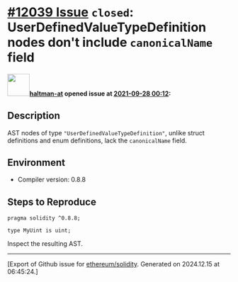 # [\#12039 Issue](https://github.com/ethereum/solidity/issues/12039) `closed`: UserDefinedValueTypeDefinition nodes don't include `canonicalName` field

#### <img src="https://avatars.githubusercontent.com/u/35589221?v=4" width="50">[haltman-at](https://github.com/haltman-at) opened issue at [2021-09-28 00:12](https://github.com/ethereum/solidity/issues/12039):

## Description

AST nodes of type `"UserDefinedValueTypeDefinition"`, unlike struct definitions and enum definitions, lack the `canonicalName` field.

## Environment

- Compiler version: 0.8.8

## Steps to Reproduce

```solidity
pragma solidity ^0.8.8;

type MyUint is uint;
```

Inspect the resulting AST.




-------------------------------------------------------------------------------



[Export of Github issue for [ethereum/solidity](https://github.com/ethereum/solidity). Generated on 2024.12.15 at 06:45:24.]
